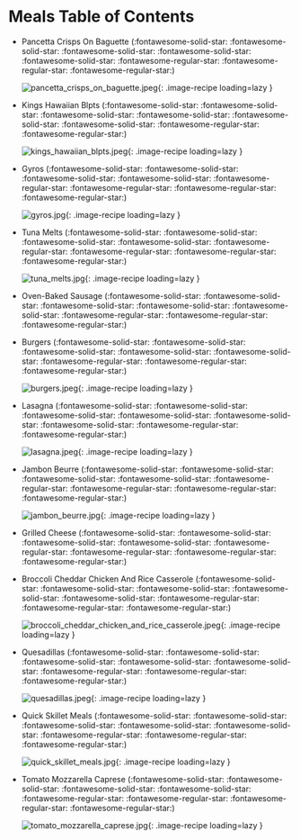 # Meals Table of Contents

- Pancetta Crisps On Baguette (:fontawesome-solid-star: :fontawesome-solid-star: :fontawesome-solid-star: :fontawesome-solid-star: :fontawesome-solid-star: :fontawesome-regular-star: :fontawesome-regular-star: :fontawesome-regular-star:)

    ![pancetta_crisps_on_baguette.jpeg](./pancetta_crisps_on_baguette.jpeg){: .image-recipe loading=lazy }

- Kings Hawaiian Blpts (:fontawesome-solid-star: :fontawesome-solid-star: :fontawesome-solid-star: :fontawesome-solid-star: :fontawesome-solid-star: :fontawesome-solid-star: :fontawesome-regular-star: :fontawesome-regular-star:)

    ![kings_hawaiian_blpts.jpeg](./kings_hawaiian_blpts.jpeg){: .image-recipe loading=lazy }

- Gyros (:fontawesome-solid-star: :fontawesome-solid-star: :fontawesome-solid-star: :fontawesome-solid-star: :fontawesome-regular-star: :fontawesome-regular-star: :fontawesome-regular-star: :fontawesome-regular-star:)

    ![gyros.jpg](./gyros.jpg){: .image-recipe loading=lazy }

- Tuna Melts (:fontawesome-solid-star: :fontawesome-solid-star: :fontawesome-solid-star: :fontawesome-solid-star: :fontawesome-regular-star: :fontawesome-regular-star: :fontawesome-regular-star: :fontawesome-regular-star:)

    ![tuna_melts.jpg](./tuna_melts.jpg){: .image-recipe loading=lazy }

- Oven-Baked Sausage (:fontawesome-solid-star: :fontawesome-solid-star: :fontawesome-solid-star: :fontawesome-solid-star: :fontawesome-solid-star: :fontawesome-regular-star: :fontawesome-regular-star: :fontawesome-regular-star:)

    <!-- TODO: Capture image -->

- Burgers (:fontawesome-solid-star: :fontawesome-solid-star: :fontawesome-solid-star: :fontawesome-solid-star: :fontawesome-solid-star: :fontawesome-regular-star: :fontawesome-regular-star: :fontawesome-regular-star:)

    ![burgers.jpeg](./burgers.jpeg){: .image-recipe loading=lazy }

- Lasagna (:fontawesome-solid-star: :fontawesome-solid-star: :fontawesome-solid-star: :fontawesome-solid-star: :fontawesome-solid-star: :fontawesome-solid-star: :fontawesome-regular-star: :fontawesome-regular-star:)

    ![lasagna.jpeg](./lasagna.jpeg){: .image-recipe loading=lazy }

- Jambon Beurre (:fontawesome-solid-star: :fontawesome-solid-star: :fontawesome-solid-star: :fontawesome-solid-star: :fontawesome-regular-star: :fontawesome-regular-star: :fontawesome-regular-star: :fontawesome-regular-star:)

    ![jambon_beurre.jpg](./jambon_beurre.jpg){: .image-recipe loading=lazy }

- Grilled Cheese (:fontawesome-solid-star: :fontawesome-solid-star: :fontawesome-solid-star: :fontawesome-solid-star: :fontawesome-regular-star: :fontawesome-regular-star: :fontawesome-regular-star: :fontawesome-regular-star:)

    <!-- TODO: Capture image -->

- Broccoli Cheddar Chicken And Rice Casserole (:fontawesome-solid-star: :fontawesome-solid-star: :fontawesome-solid-star: :fontawesome-solid-star: :fontawesome-solid-star: :fontawesome-regular-star: :fontawesome-regular-star: :fontawesome-regular-star:)

    ![broccoli_cheddar_chicken_and_rice_casserole.jpeg](./broccoli_cheddar_chicken_and_rice_casserole.jpeg){: .image-recipe loading=lazy }

- Quesadillas (:fontawesome-solid-star: :fontawesome-solid-star: :fontawesome-solid-star: :fontawesome-solid-star: :fontawesome-solid-star: :fontawesome-regular-star: :fontawesome-regular-star: :fontawesome-regular-star:)

    ![quesadillas.jpeg](./quesadillas.jpeg){: .image-recipe loading=lazy }

- Quick Skillet Meals (:fontawesome-solid-star: :fontawesome-solid-star: :fontawesome-solid-star: :fontawesome-solid-star: :fontawesome-solid-star: :fontawesome-regular-star: :fontawesome-regular-star: :fontawesome-regular-star:)

    ![quick_skillet_meals.jpg](./quick_skillet_meals.jpg){: .image-recipe loading=lazy }

- Tomato Mozzarella Caprese (:fontawesome-solid-star: :fontawesome-solid-star: :fontawesome-solid-star: :fontawesome-solid-star: :fontawesome-regular-star: :fontawesome-regular-star: :fontawesome-regular-star: :fontawesome-regular-star:)

    ![tomato_mozzarella_caprese.jpg](./tomato_mozzarella_caprese.jpg){: .image-recipe loading=lazy }